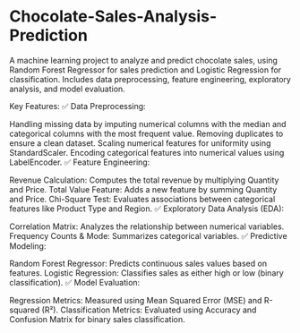 # Chocolate-Sales-Analysis-Prediction
A machine learning project to analyze and predict chocolate sales, using Random Forest Regressor for sales prediction and Logistic Regression for classification. Includes data preprocessing, feature engineering, exploratory analysis, and model evaluation.

Key Features:
✅ Data Preprocessing:

Handling missing data by imputing numerical columns with the median and categorical columns with the most frequent value.
Removing duplicates to ensure a clean dataset.
Scaling numerical features for uniformity using StandardScaler.
Encoding categorical features into numerical values using LabelEncoder.
✅ Feature Engineering:

Revenue Calculation: Computes the total revenue by multiplying Quantity and Price.
Total Value Feature: Adds a new feature by summing Quantity and Price.
Chi-Square Test: Evaluates associations between categorical features like Product Type and Region.
✅ Exploratory Data Analysis (EDA):

Correlation Matrix: Analyzes the relationship between numerical variables.
Frequency Counts & Mode: Summarizes categorical variables.
✅ Predictive Modeling:

Random Forest Regressor: Predicts continuous sales values based on features.
Logistic Regression: Classifies sales as either high or low (binary classification).
✅ Model Evaluation:

Regression Metrics: Measured using Mean Squared Error (MSE) and R-squared (R²).
Classification Metrics: Evaluated using Accuracy and Confusion Matrix for binary sales classification.
